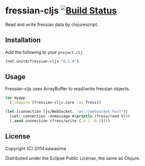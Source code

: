 # fressian-cljs [![Build Status](https://travis-ci.org/kawasima/fressian-cljs.png?branch=master)](https://travis-ci.org/kawasima/fressian-cljs)

Read and write fressian data by clojurescript.

## Installation

Add the following to your `project.clj`

```clojure
[net.unit8/fressian-cljs "0.1.0"]
```

## Usage

Fressian-cljs uses ArrayBuffer to read/write fressian objects.

```clojure
(ns myapp
  (:require [fressian-cljs.core :as fress])

(let [connection (js/WebSocket. "ws://websocket-host")]
  (set! connection -onmessage #(println (fress/read %)))
  (.send connection (fress/write {:a 1 :b 2})))
```

## License

Copyright (C) 2014 kawasima

Distributed under the Eclipse Public License, the same as Clojure.

